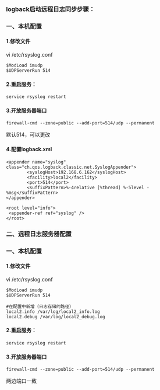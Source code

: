 ### logback启动远程日志同步步骤：

### 一、本机配置

#### 1.修改文件

vi /etc/rsyslog.conf

```
$ModLoad imudp
$UDPServerRun 514
```

#### 2.重启服务：

````
service rsyslog restart
````

#### 3.开放服务器端口

```
firewall-cmd --zone=public --add-port=514/udp --permanent
```

默认514，可以更改

#### 4.配置logback.xml

```
<appender name="syslog" class="ch.qos.logback.classic.net.SyslogAppender">
        <syslogHost>192.168.6.162</syslogHost>
        <facility>local2</facility>
        <port>514</port>
        <suffixPattern>%-4relative [%thread] %-5level - %msg</suffixPattern>
</appender>
    
<root level="info">
 <appender-ref ref="syslog" />
</root>
```



### 二、远程日志服务器配置

### 一、本机配置

#### 1.修改文件

vi /etc/rsyslog.conf

```
$ModLoad imudp
$UDPServerRun 514

#在配置中新增（日志存储的路径）
local2.info /var/log/local2_info.log
local2.debug /var/log/local2_debug.log
```

#### 2.重启服务：

````
service rsyslog restart
````

#### 3.开放服务器端口

```
firewall-cmd --zone=public --add-port=514/udp --permanent
```

两边端口一致



